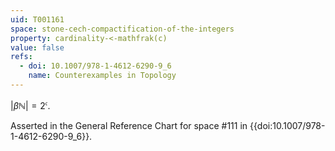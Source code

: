 ```yaml
---
uid: T001161
space: stone-cech-compactification-of-the-integers
property: cardinality-<-mathfrak(c)
value: false
refs:
  - doi: 10.1007/978-1-4612-6290-9_6
    name: Counterexamples in Topology
---
```

$|\beta\mathbb{N}| = 2^\mathfrak{c}$.

Asserted in the General Reference Chart for space #111 in
{{doi:10.1007/978-1-4612-6290-9_6}}.
